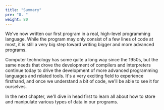 ```yaml
---
title: "Summary"
pre: "8. "
weight: 80
---
```


We've now written our first program in a real, high-level programming language. While the program may only consist of a few lines of code at most, it is still a very big step toward writing bigger and more advanced programs.

Computer technology has some quite a long way since the 1950s, but the same needs that drove the development of compilers and interpreters continue today to drive the development of more advanced programming languages and related tools. It's a very exciting field to experience firsthand, and once we understand a bit of code, we'll be able to see it for ourselves. 

In the next chapter, we'll dive in head first to learn all about how to store and manipulate various types of data in our programs.